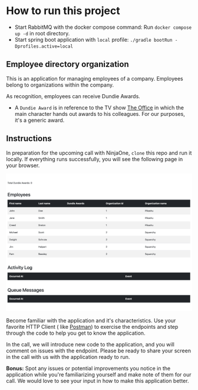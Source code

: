 # How to run this project

* Start RabbitMQ with the docker compose command:
  Run `docker compose up -d` in root directory.
* Start spring boot application with `local` profile:
  `./gradle bootRun -Dprofiles.active=local`

## Employee directory organization

This is an application for managing employees of a company. Employees belong to organizations within the company.

As recognition, employees can receive Dundie Awards.

* A `Dundie Award` is in reference to the TV show [The Office](https://en.wikipedia.org/wiki/The_Dundies) in which the
  main character hands out awards to his colleagues. For our purposes, it's a generic award.

## Instructions

In preparation for the upcoming call with NinjaOne, `clone` this repo and run it locally. If everything runs
successfully, you will see the following page in your browser.

![success](success.png)

Become familiar with the application and it's characteristics. Use your favorite HTTP Client (
like [Postman](https://www.postman.com/)) to exercise the endpoints and step through the code to help you get to know
the application.

In the call, we will introduce new code to the application, and you will comment on issues with the endpoint. Please be
ready to share your screen in the call with us with the application ready to run.

**Bonus:** Spot any issues or potential improvements you notice in the application while you're familiarizing yourself
and make note of them for our call. We would love to see your input in how to make this application better.